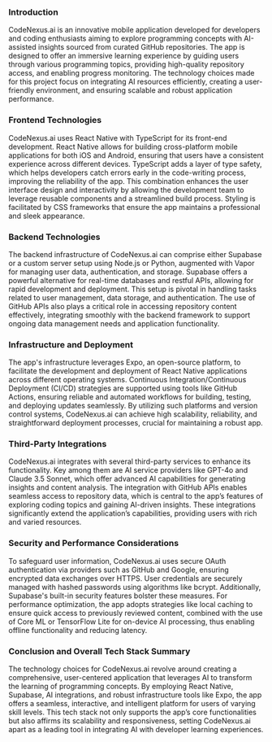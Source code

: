 ### Introduction
CodeNexus.ai is an innovative mobile application developed for developers and coding enthusiasts aiming to explore programming concepts with AI-assisted insights sourced from curated GitHub repositories. The app is designed to offer an immersive learning experience by guiding users through various programming topics, providing high-quality repository access, and enabling progress monitoring. The technology choices made for this project focus on integrating AI resources efficiently, creating a user-friendly environment, and ensuring scalable and robust application performance.

### Frontend Technologies
CodeNexus.ai uses React Native with TypeScript for its front-end development. React Native allows for building cross-platform mobile applications for both iOS and Android, ensuring that users have a consistent experience across different devices. TypeScript adds a layer of type safety, which helps developers catch errors early in the code-writing process, improving the reliability of the app. This combination enhances the user interface design and interactivity by allowing the development team to leverage reusable components and a streamlined build process. Styling is facilitated by CSS frameworks that ensure the app maintains a professional and sleek appearance.

### Backend Technologies
The backend infrastructure of CodeNexus.ai can comprise either Supabase or a custom server setup using Node.js or Python, augmented with Vapor for managing user data, authentication, and storage. Supabase offers a powerful alternative for real-time databases and restful APIs, allowing for rapid development and deployment. This setup is pivotal in handling tasks related to user management, data storage, and authentication. The use of GitHub APIs also plays a critical role in accessing repository content effectively, integrating smoothly with the backend framework to support ongoing data management needs and application functionality.

### Infrastructure and Deployment
The app's infrastructure leverages Expo, an open-source platform, to facilitate the development and deployment of React Native applications across different operating systems. Continuous Integration/Continuous Deployment (CI/CD) strategies are supported using tools like GitHub Actions, ensuring reliable and automated workflows for building, testing, and deploying updates seamlessly. By utilizing such platforms and version control systems, CodeNexus.ai can achieve high scalability, reliability, and straightforward deployment processes, crucial for maintaining a robust app.

### Third-Party Integrations
CodeNexus.ai integrates with several third-party services to enhance its functionality. Key among them are AI service providers like GPT-4o and Claude 3.5 Sonnet, which offer advanced AI capabilities for generating insights and content analysis. The integration with GitHub APIs enables seamless access to repository data, which is central to the app’s features of exploring coding topics and gaining AI-driven insights. These integrations significantly extend the application’s capabilities, providing users with rich and varied resources.

### Security and Performance Considerations
To safeguard user information, CodeNexus.ai uses secure OAuth authentication via providers such as GitHub and Google, ensuring encrypted data exchanges over HTTPS. User credentials are securely managed with hashed passwords using algorithms like bcrypt. Additionally, Supabase's built-in security features bolster these measures. For performance optimization, the app adopts strategies like local caching to ensure quick access to previously reviewed content, combined with the use of Core ML or TensorFlow Lite for on-device AI processing, thus enabling offline functionality and reducing latency.

### Conclusion and Overall Tech Stack Summary
The technology choices for CodeNexus.ai revolve around creating a comprehensive, user-centered application that leverages AI to transform the learning of programming concepts. By employing React Native, Supabase, AI integrations, and robust infrastructure tools like Expo, the app offers a seamless, interactive, and intelligent platform for users of varying skill levels. This tech stack not only supports the app’s core functionalities but also affirms its scalability and responsiveness, setting CodeNexus.ai apart as a leading tool in integrating AI with developer learning experiences.